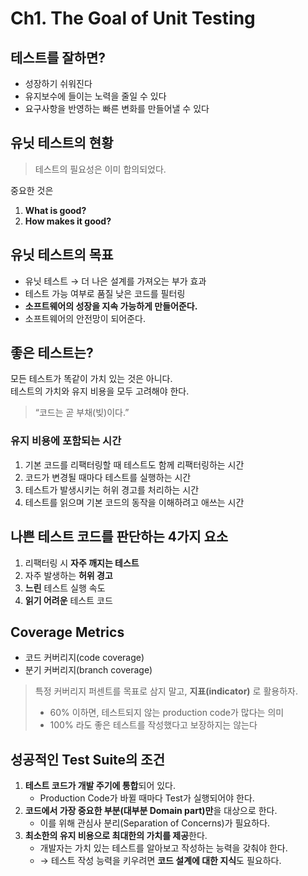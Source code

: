 # Ch1. The Goal of Unit Testing

## 테스트를 잘하면?
- 성장하기 쉬워진다  
- 유지보수에 들이는 노력을 줄일 수 있다  
- 요구사항을 반영하는 빠른 변화를 만들어낼 수 있다  


## 유닛 테스트의 현황
> 테스트의 필요성은 이미 합의되었다.

중요한 것은  
1. **What is good?**  
2. **How makes it good?**  


## 유닛 테스트의 목표
- 유닛 테스트 → 더 나은 설계를 가져오는 부가 효과  
- 테스트 가능 여부로 품질 낮은 코드를 필터링  
- **소프트웨어의 성장을 지속 가능하게 만들어준다.**  
- 소프트웨어의 안전망이 되어준다.  


## 좋은 테스트는?
모든 테스트가 똑같이 가치 있는 것은 아니다.  
테스트의 가치와 유지 비용을 모두 고려해야 한다.  
> “코드는 곧 부채(빚)이다.”

### 유지 비용에 포함되는 시간
1. 기본 코드를 리팩터링할 때 테스트도 함께 리팩터링하는 시간  
2. 코드가 변경될 때마다 테스트를 실행하는 시간  
3. 테스트가 발생시키는 허위 경고를 처리하는 시간  
4. 테스트를 읽으며 기본 코드의 동작을 이해하려고 애쓰는 시간  


## 나쁜 테스트 코드를 판단하는 4가지 요소
1. 리팩터링 시 **자주 깨지는 테스트**  
2. 자주 발생하는 **허위 경고**  
3. **느린** 테스트 실행 속도  
4. **읽기 어려운** 테스트 코드  


## Coverage Metrics
- 코드 커버리지(code coverage)  
- 분기 커버리지(branch coverage)  

> 특정 커버리지 퍼센트를 목표로 삼지 말고, **지표(indicator)** 로 활용하자.  
> - 60% 이하면, 테스트되지 않는 production code가 많다는 의미  
> - 100% 라도 좋은 테스트를 작성했다고 보장하지는 않는다  


## 성공적인 Test Suite의 조건
1. **테스트 코드가 개발 주기에 통합**되어 있다.  
   - Production Code가 바뀔 때마다 Test가 실행되어야 한다.  
2. **코드에서 가장 중요한 부분(대부분 Domain part)만**을 대상으로 한다.  
   - 이를 위해 관심사 분리(Separation of Concerns)가 필요하다.  
3. **최소한의 유지 비용으로 최대한의 가치를 제공**한다.  
   - 개발자는 가치 있는 테스트를 알아보고 작성하는 능력을 갖춰야 한다.  
   - → 테스트 작성 능력을 키우려면 **코드 설계에 대한 지식**도 필요하다.  
